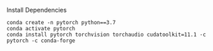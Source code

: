 Install Dependencies
```shell
conda create -n pytorch python==3.7
conda activate pytorch
conda install pytorch torchvision torchaudio cudatoolkit=11.1 -c pytorch -c conda-forge

